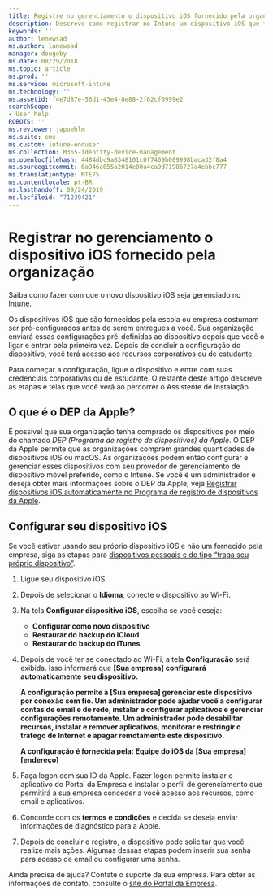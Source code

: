 ```yaml
---
title: Registre no gerenciamento o dispositivo iOS fornecido pela organização. | Microsoft Docs
description: Descreve como registrar no Intune um dispositivo iOS que foi comprado e fornecido pela sua organização
keywords: ''
author: lenewsad
ms.author: lanewsad
manager: dougeby
ms.date: 08/29/2018
ms.topic: article
ms.prod: ''
ms.service: microsoft-intune
ms.technology: ''
ms.assetid: f4e7d87e-56d1-43e4-8e88-2f62cf0999e2
searchScope:
- User help
ROBOTS: ''
ms.reviewer: japoehlm
ms.suite: ems
ms.custom: intune-enduser
ms.collection: M365-identity-device-management
ms.openlocfilehash: 4484dbc9a8348101c0f7409b009998baca32f8a4
ms.sourcegitcommit: 6a946a055a2014e00a4ca9d71986727a4ebbc777
ms.translationtype: MTE75
ms.contentlocale: pt-BR
ms.lasthandoff: 09/24/2019
ms.locfileid: "71239421"
---
```

# <a name="enroll-your-organization-provided-ios-device-in-management"></a>Registrar no gerenciamento o dispositivo iOS fornecido pela organização

Saiba como fazer com que o novo dispositivo iOS seja gerenciado no Intune.  

Os dispositivos iOS que são fornecidos pela escola ou empresa costumam ser pré-configurados antes de serem entregues a você. Sua organização enviará essas configurações pré-definidas ao dispositivo depois que você o ligar e entrar pela primeira vez. Depois de concluir a configuração do dispositivo, você terá acesso aos recursos corporativos ou de estudante.  

Para começar a configuração, ligue o dispositivo e entre com suas credenciais corporativas ou de estudante. O restante deste artigo descreve as etapas e telas que você verá ao percorrer o Assistente de Instalação. 

## <a name="what-is-apple-dep"></a>O que é o DEP da Apple?

É possível que sua organização tenha comprado os dispositivos por meio do chamado *DEP (Programa de registro de dispositivos) da Apple*. O DEP da Apple permite que as organizações comprem grandes quantidades de dispositivos iOS ou macOS. As organizações podem então configurar e gerenciar esses dispositivos com seu provedor de gerenciamento de dispositivo móvel preferido, como o Intune. Se você é um administrador e deseja obter mais informações sobre o DEP da Apple, veja [Registrar dispositivos iOS automaticamente no Programa de registro de dispositivos da Apple](https://docs.microsoft.com/intune/device-enrollment-program-enroll-ios).  

## <a name="set-up-your-ios-device"></a>Configurar seu dispositivo iOS

Se você estiver usando seu próprio dispositivo iOS e não um fornecido pela empresa, siga as etapas para [dispositivos pessoais e do tipo “traga seu próprio dispositivo”](enroll-your-device-in-intune-ios.md).  

1. Ligue seu dispositivo iOS.
2. Depois de selecionar o **Idioma**, conecte o dispositivo ao Wi-Fi.
3. Na tela **Configurar dispositivo iOS**, escolha se você deseja:
   - **Configurar como novo dispositivo**
   - **Restaurar do backup do iCloud**
   - **Restaurar do backup do iTunes**

4. Depois de você ter se conectado ao Wi-Fi, a tela **Configuração** será exibida. Isso informará que **[Sua empresa] configurará automaticamente seu dispositivo.**

   **A configuração permite à [Sua empresa] gerenciar este dispositivo por conexão sem fio. Um administrador pode ajudar você a configurar contas de email e de rede, instalar e configurar aplicativos e gerenciar configurações remotamente. Um administrador pode desabilitar recursos, instalar e remover aplicativos, monitorar e restringir o tráfego de Internet e apagar remotamente este dispositivo.**
 
   **A configuração é fornecida pela: Equipe do iOS da [Sua empresa] [endereço]**

5. Faça logon com sua ID da Apple. Fazer logon permite instalar o aplicativo do Portal da Empresa e instalar o perfil de gerenciamento que permitirá à sua empresa conceder a você acesso aos recursos, como email e aplicativos.
6. Concorde com os **termos e condições** e decida se deseja enviar informações de diagnóstico para a Apple.
7. Depois de concluir o registro, o dispositivo pode solicitar que você realize mais ações. Algumas dessas etapas podem inserir sua senha para acesso de email ou configurar uma senha.

Ainda precisa de ajuda? Contate o suporte da sua empresa. Para obter as informações de contato, consulte o [site do Portal da Empresa](https://go.microsoft.com/fwlink/?linkid=2010980).
